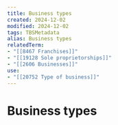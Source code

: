 ```yaml
---
title: Business types
created: 2024-12-02
modified: 2024-12-02
tags: TBSMetadata
alias: Business types
relatedTerm:
- "[[8467 Franchises]]"
- "[[19128 Sole proprietorships]]"
- "[[2606 Businesses]]"
use:
- "[[20752 Type of business]]"
---
```

# Business types
